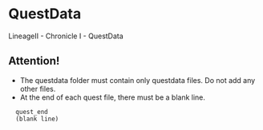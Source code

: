 # QuestData
LineageII - Chronicle I - QuestData

## Attention!
* The questdata folder must contain only questdata files. Do not add any other files.
* At the end of each quest file, there must be a blank line.

```
  quest_end
  (blank line)
```
